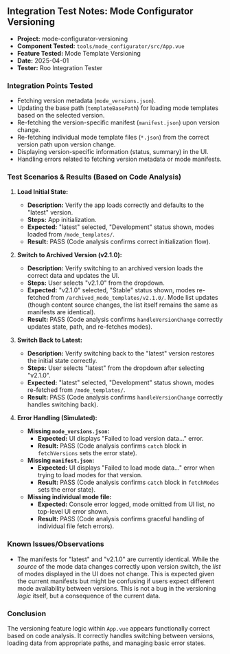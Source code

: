 ## Integration Test Notes: Mode Configurator Versioning

- **Project:** mode-configurator-versioning
- **Component Tested:** `tools/mode_configurator/src/App.vue`
- **Feature Tested:** Mode Template Versioning
- **Date:** 2025-04-01
- **Tester:** Roo Integration Tester

### Integration Points Tested

-   Fetching version metadata (`mode_versions.json`).
-   Updating the base path (`templateBasePath`) for loading mode templates based on the selected version.
-   Re-fetching the version-specific manifest (`manifest.json`) upon version change.
-   Re-fetching individual mode template files (`*.json`) from the correct version path upon version change.
-   Displaying version-specific information (status, summary) in the UI.
-   Handling errors related to fetching version metadata or mode manifests.

### Test Scenarios & Results (Based on Code Analysis)

1.  **Load Initial State:**
    *   **Description:** Verify the app loads correctly and defaults to the "latest" version.
    *   **Steps:** App initialization.
    *   **Expected:** "latest" selected, "Development" status shown, modes loaded from `/mode_templates/`.
    *   **Result:** PASS (Code analysis confirms correct initialization flow).

2.  **Switch to Archived Version (v2.1.0):**
    *   **Description:** Verify switching to an archived version loads the correct data and updates the UI.
    *   **Steps:** User selects "v2.1.0" from the dropdown.
    *   **Expected:** "v2.1.0" selected, "Stable" status shown, modes re-fetched from `/archived_mode_templates/v2.1.0/`. Mode list updates (though content source changes, the list itself remains the same as manifests are identical).
    *   **Result:** PASS (Code analysis confirms `handleVersionChange` correctly updates state, path, and re-fetches modes).

3.  **Switch Back to Latest:**
    *   **Description:** Verify switching back to the "latest" version restores the initial state correctly.
    *   **Steps:** User selects "latest" from the dropdown after selecting "v2.1.0".
    *   **Expected:** "latest" selected, "Development" status shown, modes re-fetched from `/mode_templates/`.
    *   **Result:** PASS (Code analysis confirms `handleVersionChange` correctly handles switching back).

4.  **Error Handling (Simulated):**
    *   **Missing `mode_versions.json`:**
        *   **Expected:** UI displays "Failed to load version data..." error.
        *   **Result:** PASS (Code analysis confirms `catch` block in `fetchVersions` sets the error state).
    *   **Missing `manifest.json`:**
        *   **Expected:** UI displays "Failed to load mode data..." error when trying to load modes for that version.
        *   **Result:** PASS (Code analysis confirms `catch` block in `fetchModes` sets the error state).
    *   **Missing individual mode file:**
        *   **Expected:** Console error logged, mode omitted from UI list, no top-level UI error shown.
        *   **Result:** PASS (Code analysis confirms graceful handling of individual file fetch errors).

### Known Issues/Observations

-   The manifests for "latest" and "v2.1.0" are currently identical. While the *source* of the mode data changes correctly upon version switch, the *list* of modes displayed in the UI does not change. This is expected given the current manifests but might be confusing if users expect different mode availability between versions. This is not a bug in the versioning *logic* itself, but a consequence of the current data.

### Conclusion

The versioning feature logic within `App.vue` appears functionally correct based on code analysis. It correctly handles switching between versions, loading data from appropriate paths, and managing basic error states.